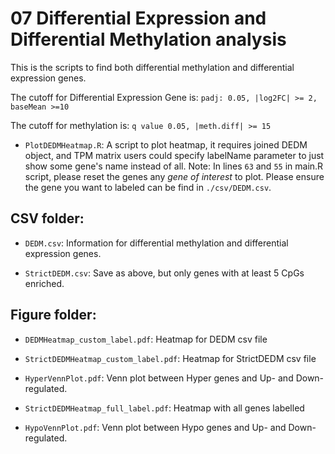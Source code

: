 # 07 Differential Expression and Differential Methylation analysis

This is the scripts to find both differential methylation and differential expression genes.

The cutoff for Differential Expression Gene is: `padj: 0.05, |log2FC| >= 2, baseMean >=10`

The cutoff for methylation is: `q value 0.05, |meth.diff| >= 15`

- `PlotDEDMHeatmap.R`: A script to plot heatmap, it requires joined DEDM object, and TPM matrix users could specify labelName parameter to just show some gene's name instead of all.
Note: In lines `63` and `55` in main.R script, please reset the genes any _gene of interest_ to plot. Please ensure the gene you want to labeled can be find in `./csv/DEDM.csv`.

## CSV folder:

- `DEDM.csv`: Information for differential methylation and differential expression genes.

- `StrictDEDM.csv`: Save as above, but only genes with at least 5 CpGs enriched.


## Figure folder:

- `DEDMHeatmap_custom_label.pdf`: Heatmap for DEDM csv file

- `StrictDEDMHeatmap_custom_label.pdf`: Heatmap for StrictDEDM csv file

- `HyperVennPlot.pdf`: Venn plot between Hyper genes and Up- and Down- regulated.

- `StrictDEDMHeatmap_full_label.pdf`: Heatmap with all genes labelled

- `HypoVennPlot.pdf`: Venn plot between Hypo genes and Up- and Down- regulated. 

